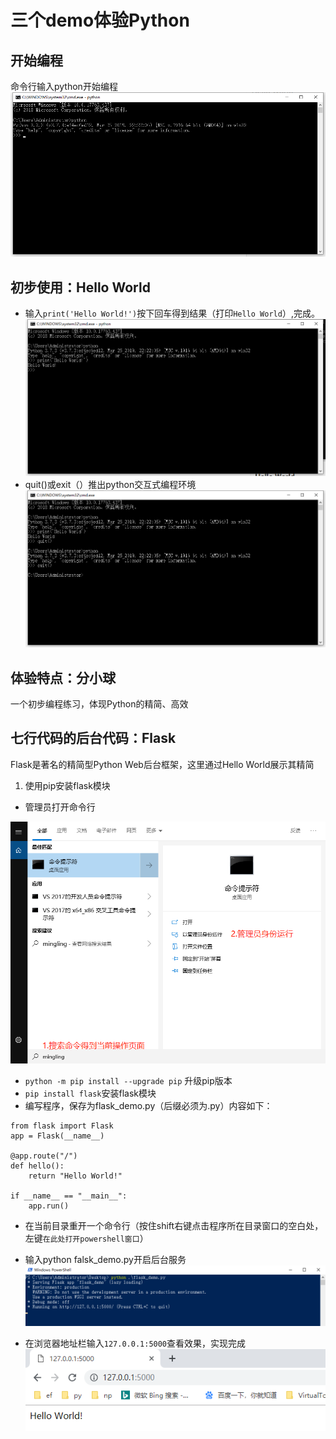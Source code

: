 # 三个demo体验Python

## 开始编程
命令行输入python开始编程
![](/assets/009.png)

## 初步使用：Hello World
- 输入`print('Hello World!')`按下回车得到结果（打印`Hello World`）,完成。
![](/assets/010.png)
- quit()或exit（）推出python交互式编程环境
![](/assets/011.png)

## 体验特点：分小球
一个初步编程练习，体现Python的精简、高效

## 七行代码的后台代码：Flask
Flask是著名的精简型Python Web后台框架，这里通过Hello World展示其精简
1. 使用pip安装flask模块
- 管理员打开命令行

![](/assets/013.png)
- `python -m pip install --upgrade pip` 升级pip版本
- `pip install flask`安装flask模块
- 编写程序，保存为flask_demo.py（后缀必须为.py）内容如下：


```
from flask import Flask
app = Flask(__name__)

@app.route("/")
def hello():
    return "Hello World!"
    
if __name__ == "__main__":
    app.run()
```


- 在当前目录重开一个命令行（按住shift右键点击程序所在目录窗口的空白处，左键`在此处打开powershell窗口`）
- 输入python falsk_demo.py开启后台服务
![![](/assets/014.png)](/assets/014.png)

- 在浏览器地址栏输入`127.0.0.1:5000`查看效果，实现完成
![](/assets/015.png)


